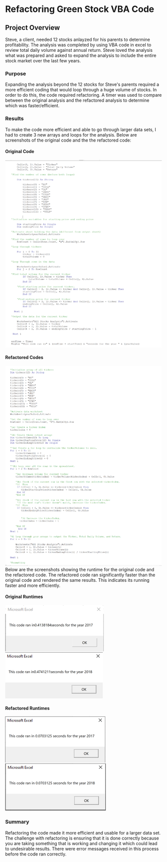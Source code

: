 # Refactoring Green Stock VBA Code

## Project Overview
Steve, a client, needed 12 stocks anlayzed for his parents to determine profitability. The analysis was completed by using VBA code in excel to review total daily volume against annual return. Steve loved the analysis what was prepared and asked to expand the analysis to include the entire stock market over the last few years.
### Purpose
Expanding the analysis beyond the 12 stocks for Steve's parents required a more efficient coding that would loop through a huge volume of stocks. In order to do this, the code required refactoring. A timer was used to compare between the original analysis and the refactored analysis to determine which was faster/efficient.
### Results
To make the code more efficient and able to go through larger data sets, I had to create 3 new arrays and loops for the analysis. Below are screenshots of the original code and the the refactored code:
#### Original Code 
![Original_Code](https://github.com/mmanackal/stock-analysis/blob/main/Resources/Original_Code.png)
#### Refactored Codes
![Refactored Code](https://github.com/mmanackal/stock-analysis/blob/main/Resources/Refactored_Code.png)
Below are the screenshots showing the runtime for the original code and the refactored code. The refactored code ran significantly faster than the original code and rendered the same results. This indicates its running faster and more efficiently.

#### Original Runtimes
![Runtime Original](https://github.com/mmanackal/stock-analysis/blob/main/Resources/2017_Original.png)
![Runtime_Original](https://github.com/mmanackal/stock-analysis/blob/main/Resources/2018_Original.png)

#### Refactored Runtimes
![Runtime Refactored](https://github.com/mmanackal/stock-analysis/blob/main/Resources/VBA_Challenge_2017.png)
![Runtime_Refactored](https://github.com/mmanackal/stock-analysis/blob/main/Resources/VBA_Challenge_2018.png)

### Summary
Refactoring the code made it more efficient and usable for a larger data set. The challenge with refactoring is ensuring that it is done correctly because you are taking something that is working and changing it which could lead to undesirable results. There were error messages received in this process before the code ran correctly. 
